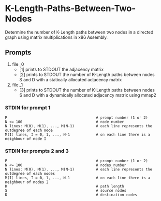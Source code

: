# K-Length-Paths-Between-Two-Nodes
Determine the number of K-Length paths between two nodes in a directed graph using matrix multiplications in x86 Assembly.
## Prompts
1. file _0
    - [1] prints to STDOUT the adjacency matrix
    - [2] prints to STDOUT the number of K-Length paths between nodes S and D with a statically allocated adjacency matrix
2. file _1
    - [3] prints to STDOUT the number of K-Length paths between nodes S and D with a dynamically allocated adjacency matrix using mmap2

### STDIN for prompt 1
```
P                                         # prompt number (1 or 2)
N <= 100                                  # node number 
N lines: M(0), M(1), ..., M(N-1)          # each line represents the outdegree of each node
M(I) lines, I = 0, 1, ..., N-1            # on each line there is a neighbour of node I
```

### STDIN for prompts 2 and 3
```
P                                         # prompt number (1 or 2)
N <= 100                                  # nodes number 
N lines: M(0), M(1), ..., M(N-1)          # each line represents the outdegree of each nodes
M(I) lines, I = 0, 1, ..., N-1            # on each line there is a neighbour of nodes I
K                                         # path length
S                                         # source nodes
D                                         # destination nodes
```
